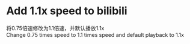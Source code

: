 # Add 1.1x speed to bilibili

将0.75倍速修改为1.1倍速，并默认播放1.1x  
Change 0.75 times speed to 1.1 times speed and default playback to 1.1x
